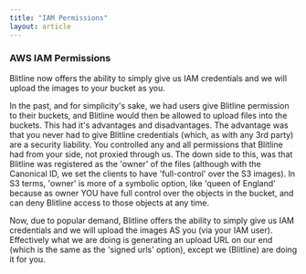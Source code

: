 ```yaml
---
title: "IAM Permissions"
layout: article
---
```


### AWS IAM Permissions

Blitline now offers the ability to simply give us IAM credentials and we will upload the images to your bucket as you.

In the past, and for simplicity's sake, we had users give Blitline permission to their buckets, and Blitline would then be allowed to upload files into the buckets. This had it's advantages and disadvantages. The advantage was that you never had to give Blitline credentials (which, as with any 3rd party) are a security liability. You controlled any and all permissions that Blitline had from your side, not proxied through us. The down side to this, was that Blitline was registered as the 'owner' of the files (although with the Canonical ID, we set the clients to have 'full-control' over the S3 images). In S3 terms, 'owner' is more of a symbolic option, like 'queen of England' because as owner YOU have full control over the objects in the bucket, and can deny Blitline access to those objects at any time.

Now, due to popular demand, Blitline offers the ability to simply give us IAM credentials and we will upload the images AS you (via your IAM user). Effectively what we are doing is generating an upload URL on our end (which is the same as the 'signed urls' option), except we (Blitline) are doing it for you.

